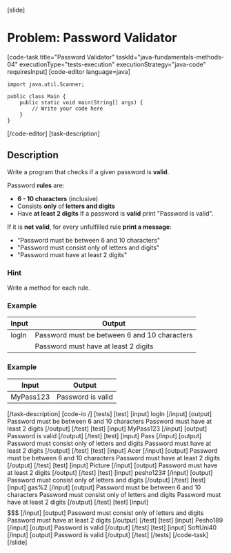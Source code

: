 [slide]
# Problem: Password Validator
[code-task title="Password Validator" taskId="java-fundamentals-methods-04" executionType="tests-execution" executionStrategy="java-code" requiresInput]
[code-editor language=java]
```
import java.util.Scanner;

public class Main {
    public static void main(String[] args) {
        // Write your code here
    }
}
```
[/code-editor]
[task-description]
## Description
Write a program that checks if a given password is **valid**. 

Password **rules** are:
- **6 - 10 characters** (inclusive)
- Consists **only** of **letters and digits**
- Have **at least 2 digits** 
If a password is **valid** print "Password is valid". 

If it is **not valid**, for every unfulfilled rule **print a message**:
- "Password must be between 6 and 10 characters"
- "Password must consist only of letters and digits"
- "Password must have at least 2 digits"

### Hint
Write a method for each rule.

### Example
| **Input** | **Output** |
| --- | --- |
| logIn | Password must be between 6 and 10 characters |
| | Password must have at least 2 digits |

### Example
| **Input** | **Output** |
| --- | --- |
| MyPass123 | Password is valid |

[/task-description]
[code-io /]
[tests]
[test]
[input]
logIn
[/input]
[output]
Password must be between 6 and 10 characters
Password must have at least 2 digits
[/output]
[/test]
[test]
[input]
MyPass123
[/input]
[output]
Password is valid
[/output]
[/test]
[test]
[input]
Pa$s$s
[/input]
[output]
Password must consist only of letters and digits
Password must have at least 2 digits
[/output]
[/test]
[test]
[input]
Acer
[/input]
[output]
Password must be between 6 and 10 characters
Password must have at least 2 digits
[/output]
[/test]
[test]
[input]
Picture
[/input]
[output]
Password must have at least 2 digits
[/output]
[/test]
[test]
[input]
pesho123\#
[/input]
[output]
Password must consist only of letters and digits
[/output]
[/test]
[test]
[input]
gas%2
[/input]
[output]
Password must be between 6 and 10 characters
Password must consist only of letters and digits
Password must have at least 2 digits
[/output]
[/test]
[test]
[input]
$$$$$$$
[/input]
[output]
Password must consist only of letters and digits
Password must have at least 2 digits
[/output]
[/test]
[test]
[input]
Pesho189
[/input]
[output]
Password is valid
[/output]
[/test]
[test]
[input]
SoftUni40
[/input]
[output]
Password is valid
[/output]
[/test]
[/tests]
[/code-task]
[/slide]